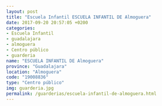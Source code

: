```yaml
---
layout: post
title: "Escuela Infantil ESCUELA INFANTIL DE Almoguera"
date: 2017-09-20 20:57:05 +0200
categories:
- Escuela Infantil
- guadalajara
- almoguera
- Centro público
- guarderia
name: "ESCUELA INFANTIL DE Almoguera"
province: "Guadalajara"
location: "Almoguera"
code: "19008836"
type: "Centro público"
img: guarderia.jpg
permalink: /guarderias/escuela-infantil-de-almoguera.html
---
```

